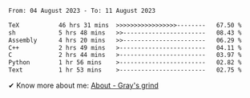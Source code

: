 <!--START_SECTION:waka-->

```txt
From: 04 August 2023 - To: 11 August 2023

TeX           46 hrs 31 mins  >>>>>>>>>>>>>>>>>--------   67.50 %
sh            5 hrs 48 mins   >>-----------------------   08.43 %
Assembly      4 hrs 20 mins   >>-----------------------   06.29 %
C++           2 hrs 49 mins   >------------------------   04.11 %
C             2 hrs 44 mins   >------------------------   03.97 %
Python        1 hr 56 mins    >------------------------   02.82 %
Text          1 hr 53 mins    >------------------------   02.75 %
```

<!--END_SECTION:waka-->

<!-- [![grayxu's github stats](https://github-readme-stats.vercel.app/api?username=grayxu&count_private=true&show_icons=true)](https://github.com/grayxu) -->

✔ Know more about me: [About - Gray's grind](https://www.grayxu.cn/)

